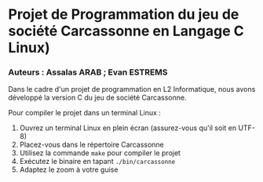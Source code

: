 # Projet de Programmation du jeu de société Carcassonne en Langage C Linux)

### Auteurs : Assalas ARAB ; Evan ESTREMS

Dans le cadre d'un projet de programmation en L2 Informatique, nous avons développé la version C du jeu de société Carcassonne.

Pour compiler le projet dans un terminal Linux :

1. Ouvrez un terminal Linux en plein écran (assurez-vous qu'il soit en UTF-8)
2. Placez-vous dans le répertoire Carcassonne
3. Utilisez la commande `make` pour compiler le projet
4. Exécutez le binaire en tapant `./bin/carcassonne`
5. Adaptez le zoom à votre guise
